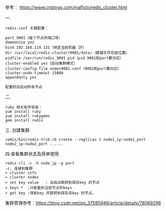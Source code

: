 参考： https://www.cnblogs.com/mafly/p/redis_cluster.html

一.

```
redis.conf 关键配置：

port 9001（每个节点的端口号）
daemonize yes
bind 192.168.119.131（绑定当前机器 IP）
dir /usr/local/redis-cluster/9001/data/（数据文件存放位置）
pidfile /var/run/redis_9001.pid（pid 9001和port要对应）
cluster-enabled yes（启动集群模式）
cluster-config-file nodes9001.conf（9001和port要对应）
cluster-node-timeout 15000
appendonly yes

配置好后启动所有节点
```

二.

```
ruby 相关软件安装：
yum install ruby
yum install rubygems
gem install redis 
```

三. 创建集群

```
redis/bin/redis-trib.rb create --replicas 1 node1_ip:node1_port node2_ip:node2_port ......
```

四.查看集群状态及简单使用

```
redis-cli -c -h node_ip -p port
-c: 连接到集群
> cluster info
> cluster nodes
> set key value   : 会自动跳转到保存key 的节点
> keys *  :只能看到当前节点的keys
> get key :得到key 并跳转到保存该key 的节点。
```

集群管理参考：https://blog.csdn.net/qq_37595946/article/details/78069298


